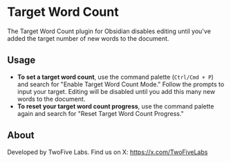# Target Word Count

The Target Word Count plugin for Obsidian disables editing until you've added the target number of new words to the document.

## Usage

- **To set a target word count**, use the command palette (`Ctrl/Cmd + P`) and search for "Enable Target Word Count Mode." Follow the prompts to input your target. Editing will be disabled until you add this many new words to the document.
- **To reset your target word count progress**, use the command palette again and search for "Reset Target Word Count Progress."

## About

Developed by TwoFive Labs. Find us on X: https://x.com/TwoFiveLabs